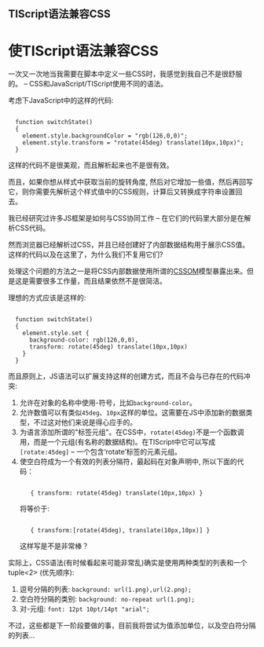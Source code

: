 ## TIScript语法兼容CSS

<div class="post" id="post-41748">
	 <h1 class="storytitle">使TIScript语法兼容CSS</h1>
</div>
	<div class="storycontent">
		<p>一次又一次地当我需要在脚本中定义一些CSS时，我感觉到我自己不是很舒服的。 &#8211; CSS和JavaScript/TIScript使用不同的语法。 </p>
<p>考虑下JavaScript中的这样的代码:</p>
<pre class="brush: js;"><code>
  function switchState() 
  {
    element.style.backgroundColor = "rgb(126,0,0)";
    element.style.transform = "rotate(45deg) translate(10px,10px)";
  }
</code></pre>
<p>这样的代码不是很美观，而且解析起来也不是很有效。</p>
<p>而且，如果你想从样式中获取当前的旋转角度, 然后对它增加一些值，然后再回写它，则你需要先解析这个样式值中的CSS规则，计算后又转换成字符串设置回去。</p>
<p>我已经研究过许多JS框架是如何与CSS协同工作 &#8211; 在它们的代码里大部分是在解析CSS代码。</p>
<p>然而浏览器已经解析过CSS，并且已经创建好了内部数据结构用于展示CSS值。 这样的代码以及在这里了，为什么我们不复用它们? </p>
<p>处理这个问题的方法之一是将CSS内部数据使用所谓的<a href="http://dev.w3.org/csswg/cssom/" title="CSSOM spec" target="_blank">CSSOM</a>模型暴露出来。但是这是需要很多工作量，而且结果依然不是很简洁。</p>
<p>理想的方式应该是这样的:</p>
<pre class="brush: js;"><code>
  function switchState() 
  {
    element.style.set {
      background-color: rgb(126,0,0),
      transform: rotate(45deg) translate(10px,10px) 
    }
  }
</code></pre>
<p>而且原则上，JS语法可以扩展支持这样的创建方式，而且不会与已存在的代码冲突:</p>
<ol>
<li>允许在对象的名称中使用-符号，比如<code>background-color</code>。</li>
<li>允许数值可以有类似<code>45deg</code>、<code>10px</code>这样的单位。这需要在JS中添加新的数据类型，不过这对他们来说是得心应手的。</li>
<li>为语言添加所谓的"标签元组"。在CSS中，<code>rotate(45deg)</code>不是一个函数调用，而是一个元组(有名称的数据结构)。在TIScript中它可以写成<code>[rotate:45deg]</code> &#8211; 一个包含&#8216;rotate&#8217;标签的元素元组。</li>
<li>使空白符成为一个有效的列表分隔符，最起码在对象声明中, 所以下面的代码：
<pre class="brush: js;"><code>
   { transform: rotate(45deg) translate(10px,10px) }
</code></pre>
<p>将等价于:  </p>
<pre class="brush: js;"><code>
   { transform:[rotate(45deg), translate(10px,10px)] }
</code></pre>
<p>这样写是不是非常棒？</p></li>
</ol>
<p>实际上，CSS语法(有时候看起来可能非常乱)确实是使用两种类型的列表和一个tuple<2> (优先顺序):</p>
<ol>
<li>逗号分隔的列表: <code>background: url(1.png),url(2.png);</code></li>
<li>空白符分隔的类别: <code>background: no-repeat url(1.png);</code></li>
<li>对-元组: <code>font: 12pt 10pt/14pt "arial";</code></li>
</ol>
<p>不过，这些都是下一阶段要做的事，目前我将尝试为值添加单位，以及空白符分隔的列表...</p>
	</div>
</div>